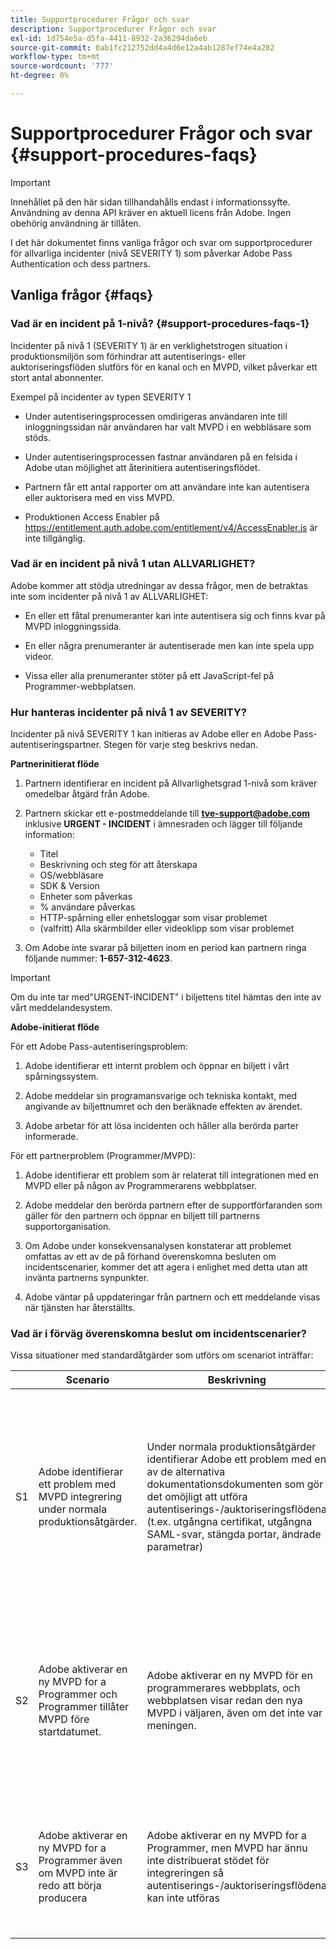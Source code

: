 ```yaml
---
title: Supportprocedurer Frågor och svar
description: Supportprocedurer Frågor och svar
exl-id: 1d754e5a-d5fa-4411-8932-2a36294da6eb
source-git-commit: 0ab1fc212752dd4a4d6e12a4ab1287ef74e4a282
workflow-type: tm+mt
source-wordcount: '777'
ht-degree: 0%

---
```


# Supportprocedurer Frågor och svar {#support-procedures-faqs}

>[!IMPORTANT]
>
> Innehållet på den här sidan tillhandahålls endast i informationssyfte. Användning av denna API kräver en aktuell licens från Adobe. Ingen obehörig användning är tillåten.

I det här dokumentet finns vanliga frågor och svar om supportprocedurer för allvarliga incidenter (nivå SEVERITY 1) som påverkar Adobe Pass Authentication och dess partners.

## Vanliga frågor {#faqs}

### Vad är en incident på 1-nivå? {#support-procedures-faqs-1}

Incidenter på nivå 1 (SEVERITY 1) är en verklighetstrogen situation i produktionsmiljön som förhindrar att autentiserings- eller auktoriseringsflöden slutförs för en kanal och en MVPD, vilket påverkar ett stort antal abonnenter.

Exempel på incidenter av typen SEVERITY 1

* Under autentiseringsprocessen omdirigeras användaren inte till inloggningssidan när användaren har valt MVPD i en webbläsare som stöds.

* Under autentiseringsprocessen fastnar användaren på en felsida i Adobe utan möjlighet att återinitiera autentiseringsflödet.

* Partnern får ett antal rapporter om att användare inte kan autentisera eller auktorisera med en viss MVPD.

* Produktionen Access Enabler på https://entitlement.auth.adobe.com/entitlement/v4/AccessEnabler.js är inte tillgänglig.

### Vad är en incident på nivå 1 utan ALLVARLIGHET?

Adobe kommer att stödja utredningar av dessa frågor, men de betraktas inte som incidenter på nivå 1 av ALLVARLIGHET:

* En eller ett fåtal prenumeranter kan inte autentisera sig och finns kvar på MVPD inloggningssida.

* En eller några prenumeranter är autentiserade men kan inte spela upp videor.

* Vissa eller alla prenumeranter stöter på ett JavaScript-fel på Programmer-webbplatsen.

### Hur hanteras incidenter på nivå 1 av SEVERITY?

Incidenter på nivå SEVERITY 1 kan initieras av Adobe eller en Adobe Pass-autentiseringspartner. Stegen för varje steg beskrivs nedan.

**Partnerinitierat flöde**

1. Partnern identifierar en incident på Allvarlighetsgrad 1-nivå som kräver omedelbar åtgärd från Adobe.

1. Partnern skickar ett e-postmeddelande till **tve-support@adobe.com** inklusive **URGENT - INCIDENT** i ämnesraden och lägger till följande information:
   * Titel
   * Beskrivning och steg för att återskapa
   * OS/webbläsare
   * SDK &amp; Version
   * Enheter som påverkas
   * % användare påverkas
   * HTTP-spårning eller enhetsloggar som visar problemet
   * (valfritt) Alla skärmbilder eller videoklipp som visar problemet

1. Om Adobe inte svarar på biljetten inom en period kan partnern ringa följande nummer: **1-657-312-4623**.

>[!IMPORTANT]
>
> Om du inte tar med&quot;URGENT-INCIDENT&quot; i biljettens titel hämtas den inte av vårt meddelandesystem.

**Adobe-initierat flöde**

För ett Adobe Pass-autentiseringsproblem:

1. Adobe identifierar ett internt problem och öppnar en biljett i vårt spårningssystem.

1. Adobe meddelar sin programansvarige och tekniska kontakt, med angivande av biljettnumret och den beräknade effekten av ärendet.

1. Adobe arbetar för att lösa incidenten och håller alla berörda parter informerade.

För ett partnerproblem (Programmer/MVPD):

1. Adobe identifierar ett problem som är relaterat till integrationen med en MVPD eller på någon av Programmerarens webbplatser.

1. Adobe meddelar den berörda partnern efter de supportförfaranden som gäller för den partnern och öppnar en biljett till partnerns supportorganisation.

1. Om Adobe under konsekvensanalysen konstaterar att problemet omfattas av ett av de på förhand överenskomna besluten om incidentscenarier, kommer det att agera i enlighet med detta utan att invänta partnerns synpunkter.

1. Adobe väntar på uppdateringar från partnern och ett meddelande visas när tjänsten har återställts.

### Vad är i förväg överenskomna beslut om incidentscenarier?

Vissa situationer med standardåtgärder som utförs om scenariot inträffar:

|    | Scenario | Beskrivning | Åtgärder |
|----|--------------------------------------------------------------------------------------------------------|----------------------------------------------------------------------------------------------------------------------------------------------------------------------------------------------------------------------------------------------------------------------|-----------------------------------------------------------------------------------------------------------------------------------------------------------------------------------------------------------------------------------------|
| S1 | Adobe identifierar ett problem med MVPD integrering under normala produktionsåtgärder. | Under normala produktionsåtgärder identifierar Adobe ett problem med en av de alternativa dokumentationsdokumenten som gör det omöjligt att utföra autentiserings-/auktoriseringsflödena (t.ex. utgångna certifikat, utgångna SAML-svar, stängda portar, ändrade parametrar) | Adobe ska underrätta de berörda MVPD- och Programmerarna.  </br></br> Adobe inaktiverar denna MVPD för alla berörda programmerare. </br></br> Adobe öppnar en biljett med MVPD enligt det överenskomna supportförfarandet med den MVPD |
| S2 | Adobe aktiverar en ny MVPD for a Programmer och Programmer tillåter MVPD före startdatumet. | Adobe aktiverar en ny MVPD för en programmerares webbplats, och webbplatsen visar redan den nya MVPD i väljaren, även om det inte var meningen. | Adobe kommer att meddela Programmeraren om att nya MVPD visas i väljaren före det schemalagda datumet. </br></br>-programmeraren kommer att vidta åtgärder för att ta bort den från väljaren om det behövs. |
| S3 | Adobe aktiverar en ny MVPD for a Programmer även om MVPD inte är redo att börja producera | Adobe aktiverar en ny MVPD for a Programmer, men MVPD har ännu inte distribuerat stödet för integreringen så autentiserings-/auktoriseringsflödena kan inte utföras | Adobe utför distributionen endast om programmeraren </br></br> begär det. Programmeraren ansvarar för att MVPD tillstånd säkerställs när alla tester har utförts. |
